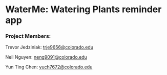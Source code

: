 # WaterMe: Watering Plants reminder app

### Project Members:

Trevor Jedziniak: trje9656@colorado.edu

Neil Nguyen: neng9091@colorado.edu

Yun Ting Chen: yuch7672@colorado.edu



